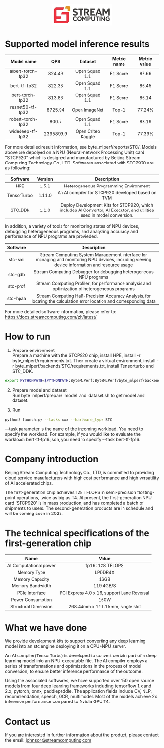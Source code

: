 <div align="center">
  <img src="STC.jpg">
</div>


# Supported model inference results
| Model name | QPS | Dataset | Metric name | Metric value |
| :-----:| :----: | :----: | :----: | :----: |
| albert-torch-fp32 | 824.49 | Open Squad 1.1 | F1 Score | 87.66 |
| bert-tf-fp32 | 822.38 | Open Squad 1.1 | F1 Score | 86.45 |
| bert-torch-fp32 | 813.86 | Open Squad 1.1 | F1 Score | 86.14 |
| resnet50-tf-fp32 | 8725.94 | Open ImageNet | Top-1 | 77.24% |
| robert-torch-fp32 | 800.7 | Open Squad 1.1 | F1 Score | 83.19 |
| widedeep-tf-fp32 | 2395899.9 | Open Criteo Kaggle | Top-1 | 77.39% |


For more detailed result information, see byte_mlperf/reports/STC/. Models above are depolyed on a NPU (Neural-network Processing Unit) card "STCP920" which is designed and manufactured by Beijing Stream Computing Technology Co., LTD. Softwares associated with STCP920 are as following: 

| Software | Version | Description |
| :-----:| :----: | :----: |
| HPE | 1.5.1 | Heterogeneous Programming Environment |
| TensorTurbo | 1.11.0 | An AI compiler for STCP920 developed based on TVM |
| STC_DDk | 1.1.0 | Deploy Development Kits for STCP920, which includes AI Convertor, AI Executor, and utilities used in model conversion. |


In addition, a variety of tools for monitoring status of NPU devices, debugging heterogeneous programs, and analyzing accuracy and performance of NPU programs are provieded.

| Software  | Description |
| :-----:| :----: |
| stc-smi | Stream Computing System Management Interface for managing and monitoring NPU devices, including viewing device information and resource usage |
| stc-gdb | Stream Computing Debugger for debugging heterogeneous NPU programs  |
| stc-prof | Stream Computing Profiler, for performance analysis and optimization of heterogeneous programs  |
| stc-hpaa | Stream Computing Half-Precision Accuracy Analysis, for locating the calculation error location and corresponding data  |


For more detailed software information, please refer to: https://docs.streamcomputing.com/zh/latest/

# How to run
1. Prepare environment  
Prepare a machine with the STCP920 chip, install HPE, install -r byte_mlperf/requirements.txt. Then create a virtual environment, install -r byte_mlperf/backends/STC/requirements.txt, install Tensorturbo and STC_DDK.
```bash
export PYTHONPATH=$PYTHONPATH:ByteMLPerf:ByteMLPerf/byte_mlperf/backends/STC
```

2. Prepare model and dataset  
Run byte_mlperf/prepare_model_and_dataset.sh to get model and dataset.

3. Run 
```bash
python3 launch.py --tasks xxx --hardware_type STC  
```
--task parameter is the name of the incoming workload. You need to specify the workload. For example, if you would like to evaluate the workload: bert-tf-fp16.json, you need to specify --task bert-tf-fp16.


# Company introduction
Beijing Stream Computing Technology Co., LTD, is committed to providing cloud service manufacturers with high cost performance and high versatility of AI accelerated chips.

The first-generation chip achieves 128 TFLOPS in semi-precision floating-point operations, twice as big as T4. At present, the first-generation NPU card 'STCP920' is in mass production, and has completed a batch of shipments to users. The second-generation products are in schedule and will be coming soon in 2023.

# The technical specifications of the first-generation chip
| Name  | Value |
| :-----:| :----: |
| AI Computational power | fp16: 128 TFLOPS |
| Memory Type | LPDDR4X |
| Memory Capacity | 16GB |
| Memory Bandwidth | 119.4GB/S |
| PCIe Interface | PCI Express 4.0 x 16, support Lane Reversal |
| Power Consumption | 160W |
| Structural Dimension | 268.44mm x 111.15mm, single slot |

# What we have done
We provide development kits to support converting any deep learning model into an stc engine deploying it on a CPU+NPU server.

An AI compiler(TensorTurbo) is developed to convert certain part of a deep learning model into an NPU-executable file. The AI compiler employs a series of transformations and optimizations in the process of model conversion, to ensure better inference performance of the outcome.

Using the associated softwares, we have supported over 150 open source models from four deep learning frameworks including tensorflow 1.x and 2.x, pytorch, onnx, paddlepaddle. The application fields include CV, NLP, recommendation, speech, OCR, multimodel. Most of the models achieve 2x inference performance compared to Nvidia GPU T4.


# Contact us
If you are interested in further information about the product, please contact the email: johnson@streamcomputing.com

